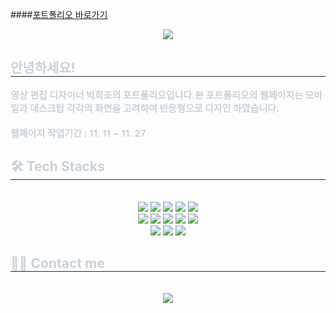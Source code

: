 ####[포트폴리오 바로가기](https://portfolio-emelmlp.vercel.app/)

<div align= "center">
    <img src="https://capsule-render.vercel.app/api?type=waving&color=gradient&height=180&text=Welcome%20to%20Emel's%20Portfolio!&animation=fadeIn&fontColor=ffffff&fontSize=50" />
    </div>
    <div style="text-align: left;"> 
    <h2 style="border-bottom: 1px solid #21262d; color: #c9d1d9;"> 안녕하세요! </h2>  
    <div style="font-weight: 700; font-size: 15px; text-align: left; color: #c9d1d9;"> 영상 편집 디자이너 박희조의 포트폴리오입니다.</li>본 포트폴리오의 웹페이지는 모바일과 데스크탑 각각의 화면을 고려하여 반응형으로 디자인 하였습니다.</li><br/><br/></li></li>웹페이지 작업기간 : </li>11. 11 ~ 11. 27 </div> 
    </div>
    <div style="text-align: left;">
    <h2 style="border-bottom: 1px solid #21262d; color: #c9d1d9;"> 🛠️ Tech Stacks </h2> <br> 
    <div  align= "center"> <img src="https://img.shields.io/badge/CSS3-1572B6?style=flat&logo=CSS3&logoColor=white">
          <img src="https://img.shields.io/badge/Discord-5865F2?style=flat&logo=Discord&logoColor=white">
          <img src="https://img.shields.io/badge/Figma-F24E1E?style=flat&logo=Figma&logoColor=white">
          <img src="https://img.shields.io/badge/Firebase-FFCA28?style=flat&logo=Firebase&logoColor=white">
          <img src="https://img.shields.io/badge/Git-F05032?style=flat&logo=Git&logoColor=white">
          <br/><img src="https://img.shields.io/badge/Github-181717?style=flat&logo=Github&logoColor=white">
          <img src="https://img.shields.io/badge/HTML5-E34F26?style=flat&logo=HTML5&logoColor=white">
          <img src="https://img.shields.io/badge/jQuery-0769AD?style=flat&logo=jQuery&logoColor=white">
          <img src="https://img.shields.io/badge/Javascript-F7DF1E?style=flat&logo=Javascript&logoColor=white">
          <img src="https://img.shields.io/badge/Notion-000000?style=flat&logo=Notion&logoColor=white">
          <br/><img src="https://img.shields.io/badge/React-61DAFB?style=flat&logo=React&logoColor=white">
          <img src="https://img.shields.io/badge/Sass-CC6699?style=flat&logo=Sass&logoColor=white">
          <img src="https://img.shields.io/badge/Vercel-000000?style=flat&logo=Vercel&logoColor=white">
          </div>
    </div>
    <div style="text-align: left;">
    <h2 style="border-bottom: 1px solid #21262d; color: #c9d1d9;"> 🧑‍💻 Contact me </h2> <br> 
    <div align= "center"> <a href=mailto:emelmlp97@gmail.com> <img src="https://img.shields.io/badge/Gmail-EA4335?style=flat&logo=Gmail&logoColor=white&link=mailto:emelmlp97@gmail.com"> </a>       
    <br> 
    <div align= "center">  </div> 
    </div>
    
